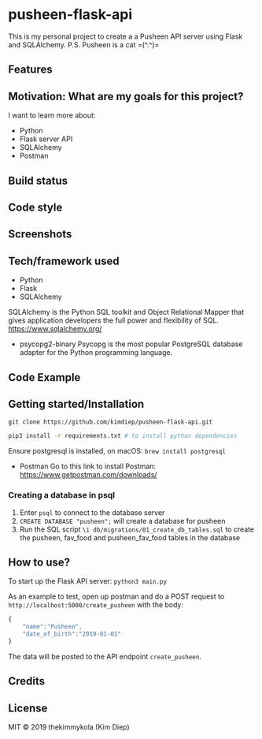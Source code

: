 # pusheen-flask-api

This is my personal project to create a a Pusheen API server using Flask and SQLAlchemy. P.S. Pusheen is a cat =(^.^)=

## Features


## Motivation: What are my goals for this project?

I want to learn more about:

- Python
- Flask server API
- SQLAlchemy
- Postman

## Build status

## Code style

## Screenshots

## Tech/framework used

- Python
- Flask
- SQLAlchemy

SQLAlchemy is the Python SQL toolkit and Object Relational Mapper that gives application developers the full power and flexibility of SQL.
https://www.sqlalchemy.org/

- psycopg2-binary
Psycopg is the most popular PostgreSQL database adapter for the Python programming language.


## Code Example

## Getting started/Installation

`git clone https://github.com/kimdiep/pusheen-flask-api.git`

```bash
pip3 install -r requirements.txt # to install python dependencies
```

Ensure postgresql is installed, on macOS:
`brew install postgresql`

- Postman
Go to this link to install Postman:
https://www.getpostman.com/downloads/

### Creating a database in psql

1. Enter `psql` to connect to the database server
2. `CREATE DATABASE "pusheen";` will create a database for pusheen
3. Run the SQL script `\i db/migrations/01_create_db_tables.sql` to create the pusheen, fav_food and pusheen_fav_food tables in the database

## How to use?

To start up the Flask API server: 
`python3 main.py`

As an example to test, open up postman and do a POST request to `http://localhost:5000/create_pusheen` with the body:

```javascript
{
    "name":"Pusheen",
    "date_of_birth":"2019-01-01"
}
```

The data will be posted to the API endpoint `create_pusheen`.

## Credits

## License

MIT © 2019 thekimmykola (Kim Diep)
